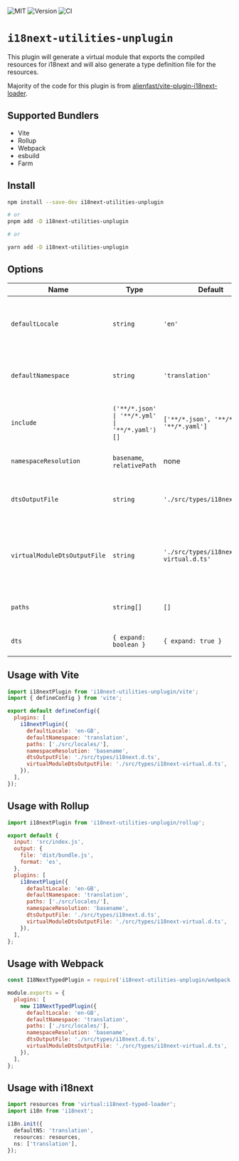 ![MIT](https://img.shields.io/badge/License-MIT-green?style=flat-square)
![Version](https://img.shields.io/npm/v/i18next-utilities-unplugin?style=flat-square)
![CI](https://img.shields.io/github/actions/workflow/status/rowellx68/i18next-utilities/publish.yml?style=flat-square)

# `i18next-utilities-unplugin`

This plugin will generate a virtual module that exports the compiled resources for i18next and will also generate a type definition file for the resources.

Majority of the code for this plugin is from [alienfast/vite-plugin-i18next-loader](https://github.com/alienfast/vite-plugin-i18next-loader).

## Supported Bundlers

- Vite
- Rollup
- Webpack
- esbuild
- Farm

## Install

```bash
npm install --save-dev i18next-utilities-unplugin

# or
pnpm add -D i18next-utilities-unplugin

# or

yarn add -D i18next-utilities-unplugin
```

## Options

| Name                         | Type                                           | Default                                  | Description                                                     |
| ---------------------------- | ---------------------------------------------- | ---------------------------------------- | --------------------------------------------------------------- |
| `defaultLocale`              | `string`                                       | `'en'`                                   | The default locale the plugin will generate the type from.      |
| `defaultNamespace`           | `string`                                       | `'translation'`                          | The default i18next namespace the plugin will use.              |
| `include`                    | `('**/*.json' \| '**/*.yml' \| '**/*.yaml')[]` | `['**/*.json', '**/*.yml', '**/*.yaml']` | Glob patterns of files to include for bundling.                 |
| `namespaceResolution`        | `basename`, `relativePath`                     | none                                     | Namespace resolution strategy.                                  |
| `dtsOutputFile`              | `string`                                       | `'./src/types/i18next.d.ts'`             | Output file destination for the generated types.                |
| `virtualModuleDtsOutputFile` | `string`                                       | `'./src/types/i18next-virtual.d.ts'`     | Output file destination for the generated virtual module types. |
| `paths`                      | `string[]`                                     | `[]`                                     | Locale top-level directory paths.                               |
| `dts`                        | `{ expand: boolean }`                          | `{ expand: true }`                       | DTS generation options.                                         |

## Usage with Vite

```js
import i18nextPlugin from 'i18next-utilities-unplugin/vite';
import { defineConfig } from 'vite';

export default defineConfig({
  plugins: [
    i18nextPlugin({
      defaultLocale: 'en-GB',
      defaultNamespace: 'translation',
      paths: ['./src/locales/'],
      namespaceResolution: 'basename',
      dtsOutputFile: './src/types/i18next.d.ts',
      virtualModuleDtsOutputFile: './src/types/i18next-virtual.d.ts',
    }),
  ],
});
```

## Usage with Rollup

```js
import i18nextPlugin from 'i18next-utilities-unplugin/rollup';

export default {
  input: 'src/index.js',
  output: {
    file: 'dist/bundle.js',
    format: 'es',
  },
  plugins: [
    i18nextPlugin({
      defaultLocale: 'en-GB',
      defaultNamespace: 'translation',
      paths: ['./src/locales/'],
      namespaceResolution: 'basename',
      dtsOutputFile: './src/types/i18next.d.ts',
      virtualModuleDtsOutputFile: './src/types/i18next-virtual.d.ts',
    }),
  ],
};
```

## Usage with Webpack

```js
const I18NextTypedPlugin = require('i18next-utilities-unplugin/webpack');

module.exports = {
  plugins: [
    new I18NextTypedPlugin({
      defaultLocale: 'en-GB',
      defaultNamespace: 'translation',
      paths: ['./src/locales/'],
      namespaceResolution: 'basename',
      dtsOutputFile: './src/types/i18next.d.ts',
      virtualModuleDtsOutputFile: './src/types/i18next-virtual.d.ts',
    }),
  ],
};
```

## Usage with i18next

```ts
import resources from 'virtual:i18next-typed-loader';
import i18n from 'i18next';

i18n.init({
  defaultNS: 'translation',
  resources: resources,
  ns: ['translation'],
});
```
